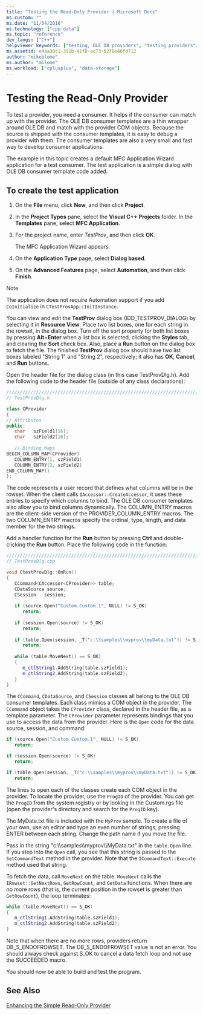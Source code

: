 ```yaml
---
title: "Testing the Read-Only Provider | Microsoft Docs"
ms.custom: ""
ms.date: "11/04/2016"
ms.technology: ["cpp-data"]
ms.topic: "reference"
dev_langs: ["C++"]
helpviewer_keywords: ["testing, OLE DB providers", "testing providers", "OLE DB providers, calling", "OLE DB providers, testing"]
ms.assetid: e4aa30c1-391b-41f8-ac73-5270e46fd712
author: "mikeblome"
ms.author: "mblome"
ms.workload: ["cplusplus", "data-storage"]
---
```

# Testing the Read-Only Provider

To test a provider, you need a consumer. It helps if the consumer can match up with the provider. The OLE DB consumer templates are a thin wrapper around OLE DB and match with the provider COM objects. Because the source is shipped with the consumer templates, it is easy to debug a provider with them. The consumer templates are also a very small and fast way to develop consumer applications.  

The example in this topic creates a default MFC Application Wizard application for a test consumer. The test application is a simple dialog with OLE DB consumer template code added.  

## To create the test application  

1. On the **File** menu, click **New**, and then click **Project**.  

1. In the **Project Types** pane, select the **Visual C++ Projects** folder. In the **Templates** pane, select **MFC Application**.  

1. For the project name, enter *TestProv*, and then click **OK**.  
  
     The MFC Application Wizard appears.  

1. On the **Application Type** page, select **Dialog based**.  

1. On the **Advanced Features** page, select **Automation**, and then click **Finish**.  

> [!NOTE]
> The application does not require Automation support if you add `CoInitialize` in `CTestProvApp::InitInstance`.  

You can view and edit the **TestProv** dialog box (IDD_TESTPROV_DIALOG) by selecting it in **Resource View**. Place two list boxes, one for each string in the rowset, in the dialog box. Turn off the sort property for both list boxes by pressing **Alt**+**Enter** when a list box is selected, clicking the **Styles** tab, and clearing the **Sort** check box. Also, place a **Run** button on the dialog box to fetch the file. The finished **TestProv** dialog box should have two list boxes labeled "String 1" and "String 2", respectively; it also has **OK**, **Cancel**, and **Run** buttons.  

Open the header file for the dialog class (in this case TestProvDlg.h). Add the following code to the header file (outside of any class declarations):  

```cpp
////////////////////////////////////////////////////////////////////////
// TestProvDlg.h  

class CProvider
{
// Attributes
public:  
   char   szField1[16];  
   char   szField2[16];  
  
   // Binding Maps
BEGIN_COLUMN_MAP(CProvider)  
   COLUMN_ENTRY(1, szField1)  
   COLUMN_ENTRY(2, szField2)
END_COLUMN_MAP()
};
```  

The code represents a user record that defines what columns will be in the rowset. When the client calls `IAccessor::CreateAccessor`, it uses these entries to specify which columns to bind. The OLE DB consumer templates also allow you to bind columns dynamically. The COLUMN_ENTRY macros are the client-side version of the PROVIDER_COLUMN_ENTRY macros. The two COLUMN_ENTRY macros specify the ordinal, type, length, and data member for the two strings.  

Add a handler function for the **Run** button by pressing **Ctrl** and double-clicking the **Run** button. Place the following code in the function:  

```cpp
///////////////////////////////////////////////////////////////////////
// TestProvDlg.cpp  

void CtestProvDlg::OnRun()
{  
   CCommand<CAccessor<CProvider>> table;  
   CDataSource source;  
   CSession   session;  
  
   if (source.Open("Custom.Custom.1", NULL) != S_OK)  
      return;  
  
   if (session.Open(source) != S_OK)  
      return;  
  
   if (table.Open(session, _T("c:\\samples\\myprov\\myData.txt")) != S_OK)  
      return;  
  
   while (table.MoveNext() == S_OK)  
   {  
      m_ctlString1.AddString(table.szField1);  
      m_ctlString2.AddString(table.szField2);  
   }
}
```  

The `CCommand`, `CDataSource`, and `CSession` classes all belong to the OLE DB consumer templates. Each class mimics a COM object in the provider. The `CCommand` object takes the `CProvider` class, declared in the header file, as a template parameter. The `CProvider` parameter represents bindings that you use to access the data from the provider. Here is the `Open` code for the data source, session, and command:  

```cpp
if (source.Open("Custom.Custom.1", NULL) != S_OK)  
   return;  

if (session.Open(source) != S_OK)  
   return;  

if (table.Open(session, _T("c:\\samples\\myprov\\myData.txt")) != S_OK)  
   return;
```  

The lines to open each of the classes create each COM object in the provider. To locate the provider, use the `ProgID` of the provider. You can get the `ProgID` from the system registry or by looking in the Custom.rgs file (open the provider's directory and search for the `ProgID` key).  

The MyData.txt file is included with the `MyProv` sample. To create a file of your own, use an editor and type an even number of strings, pressing ENTER between each string. Change the path name if you move the file.  

Pass in the string "c:\\\samples\\\myprov\\\MyData.txt" in the `table.Open` line. If you step into the `Open` call, you see that this string is passed to the `SetCommandText` method in the provider. Note that the `ICommandText::Execute` method used that string.  

To fetch the data, call `MoveNext` on the table. `MoveNext` calls the `IRowset::GetNextRows`, `GetRowCount`, and `GetData` functions. When there are no more rows (that is, the current position in the rowset is greater than `GetRowCount`), the loop terminates:  

```cpp
while (table.MoveNext() == S_OK)
{  
   m_ctlString1.AddString(table.szField1);  
   m_ctlString2.AddString(table.szField2);
}
```  

Note that when there are no more rows, providers return DB_S_ENDOFROWSET. The DB_S_ENDOFROWSET value is not an error. You should always check against S_OK to cancel a data fetch loop and not use the SUCCEEDED macro.  

You should now be able to build and test the program.  

## See Also  

[Enhancing the Simple Read-Only Provider](../../data/oledb/enhancing-the-simple-read-only-provider.md)